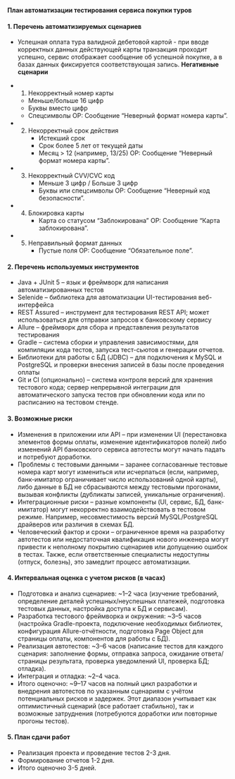 **План автоматизации тестирования сервиса покупки туров**

#### **1. Перечень автоматизируемых сценариев**
   -	Успешная оплата тура валидной дебетовой картой - при вводе корректных данных действующей карты транзакция проходит успешно, сервис отображает сообщение об успешной покупке, а в базах данных фиксируется соответствующая запись.
   **Негативные сценарии**	
   - 1. Некорректный номер карты
       - Меньше/больше 16 цифр
       - Буквы вместо цифр
       - Спецсимволы
     ОР: Сообщение “Неверный формат номера карты”.
     
   - 2. Некорректный срок действия
        - Истекший срок
        - Срок более 5 лет от текущей даты
        - Месяц > 12 (например, 13/25)
     ОР: Сообщение “Неверный формат номера карты”.

   - 3. Некорректный CVV/CVC код
        - Меньше 3 цифр / Больше 3 цифр
        - Буквы или спецсимволы
     ОР: Сообщение “Неверный код безопасности”.
   
   - 4. Блокировка карты
        - Карта со статусом “Заблокирована”
     ОР: Сообщение “Карта заблокирована”.

   - 5. Неправильный формат данных
        - Пустые поля
     ОР: Сообщение “Обязательное поле”.

#### **2. Перечень используемых инструментов**
   -	Java + JUnit 5 – язык и фреймворк для написания автоматизированных тестов
   -	Selenide – библиотека для автоматизации UI-тестирования веб-интерфейса
   -	REST Assured – инструмент для тестирования REST API; может использоваться для отправки запросов к банковскому сервису
   -	Allure – фреймворк для сбора и представления результатов тестирования
   -	Gradle – система сборки и управления зависимостями, для компиляции кода тестов, запуска тест-cьютов и генерации отчетов.
   -	Библиотеки для работы с БД (JDBC) – для подключения к MySQL и PostgreSQL и проверки внесения записей в базы после проведения оплаты
   -	Git и CI (опционально) – система контроля версий для хранения тестового кода; сервер непрерывной интеграции для автоматического запуска тестов при обновлении кода или по расписанию на тестовом стенде.

#### **3. Возможные риски**
   -	Изменения в приложении или API – при изменении UI (перестановка элементов формы оплаты, изменение идентификаторов полей) либо изменений API банковского сервиса автотесты могут начать падать и потребуют доработки.
   -	Проблемы с тестовыми данными – заранее согласованные тестовые номера карт могут измениться или исчерпаться (если, например, банк-имитатор ограничивает число использований одной карты), либо данные в БД не сбрасываются между тестовыми прогонами, вызывая конфликты (дубликаты записей, уникальные ограничения).
   -	Интеграционные риски – разные компоненты (UI, сервис, БД, банк-имитатор) могут некорректно взаимодействовать в тестовом режиме. Например, несовместимость версий MySQL/PostgreSQL драйверов или различия в схемах БД.
   -	Человеческий фактор и сроки – ограниченное время на разработку автотестов или недостаточная квалификация нового инженера могут привести к неполному покрытию сценариев или допущению ошибок в тестах. Также, если ответственные специалисты недоступны (отпуск, болезнь), это замедлит процесс автоматизации.

#### **4. Интервальная оценка с учетом рисков (в часах)**
   -	Подготовка и анализ сценариев: ~1–2 часа (изучение требований, определение деталей успешных/неуспешных платежей, подготовка тестовых данных, настройка доступа к БД и сервисам).
   -	Разработка тестового фреймворка и окружения: ~3–5 часов (настройка Gradle-проекта, подключение необходимых библиотек, конфигурация Allure-отчётности, подготовка Page Object для страницы оплаты, компонентов для работы с БД).
   -	Реализация автотестов: ~3–6 часов (написание тестов для каждого сценария: заполнение формы, отправка запроса, ожидание ответа/страницы результата, проверка уведомлений UI, проверка БД; отладка).
   -	Интеграция и отладка: ~2–4 часа.
   -	Итого оценочно: ~9–17 часов на полный цикл разработки и внедрения автотестов по указанным сценариям с учётом потенциальных рисков и задержек. Этот диапазон учитывает как оптимистичный сценарий (все работает стабильно), так и возможные затруднения (потребуются доработки или повторные прогоны тестов).

#### **5. План сдачи работ**
   -    Реализация проекта и проведение тестов 2-3 дня.
   -    Формирование отчетов 1-2 дня.
   -    Итого оценочно 3-5 дней.